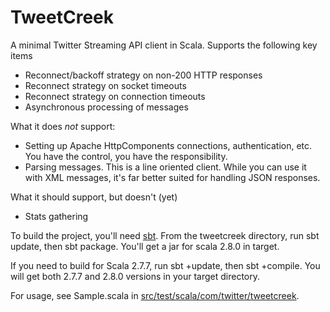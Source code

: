 # TweetCreek

A minimal Twitter Streaming API client in Scala.
Supports the following key items

*    Reconnect/backoff strategy on non-200 HTTP responses
*    Reconnect strategy on socket timeouts
*    Reconnect strategy on connection timeouts
*    Asynchronous processing of messages

What it does *not* support:

*    Setting up Apache HttpComponents connections, authentication,
etc. You have the   control, you have the responsibility.
*    Parsing messages.  This is a line oriented client.  While you can use it with XML messages, it's far better suited for handling JSON responses.

What it should support, but doesn't (yet)

*    Stats gathering

To build the project, you'll need
[sbt](http://code.google.com/p/simple-build-tool/). From the
tweetcreek directory, run sbt update, then sbt package.  You'll get a
jar for scala 2.8.0 in target.

If you need to build for Scala 2.7.7, run sbt +update, then sbt
+compile.  You will get both 2.7.7 and 2.8.0 versions in your target
directory.

For usage, see Sample.scala in [src/test/scala/com/twitter/tweetcreek](http://github.com/mccv/tweetcreek/blob/master/src/test/scala/com/twitter/tweetcreek/Sample.scala).
